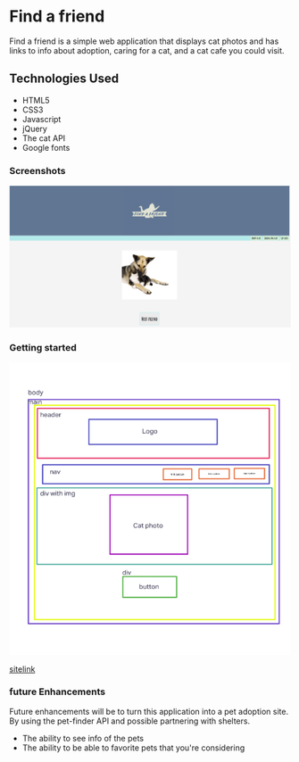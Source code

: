 # Find a friend

Find a friend is a simple web application that displays cat photos and has links to info about adoption, caring for a cat, and a cat cafe you could visit.

## Technologies Used

* HTML5
* CSS3
* Javascript
* jQuery 
* The cat API
* Google fonts

### Screenshots
![screenshot](./picture%20/Screen%20Shot%202022-05-11%20at%2011.46.10%20AM.png)


### Getting started
![wireframe](./picture%20/Screen%20Shot%202022-05-11%20at%2011.48.08%20AM.png)

[sitelink](https://candacepinero.github.io/Find-a-friend/)

### future Enhancements
Future enhancements will be to turn this application into a pet adoption site. By using the pet-finder API and possible partnering with shelters. 
* The ability to see info of the pets 
* The ability to be able to favorite pets that you're considering

